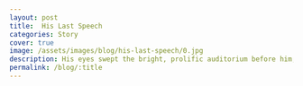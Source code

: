 ```yaml
---
layout: post
title:  His Last Speech
categories: Story
cover: true
image: /assets/images/blog/his-last-speech/0.jpg
description: His eyes swept the bright, prolific auditorium before him, taking in the young, eager faces, all with their eyes set on him.
permalink: /blog/:title
---
```

